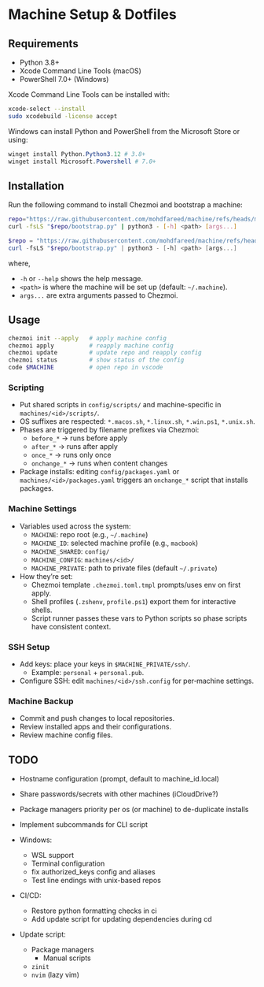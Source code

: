 # Machine Setup & Dotfiles

## Requirements

- Python 3.8+
- Xcode Command Line Tools (macOS)
- PowerShell 7.0+ (Windows)

Xcode Command Line Tools can be installed with:

```sh
xcode-select --install
sudo xcodebuild -license accept
```

Windows can install Python and PowerShell from the Microsoft Store or using:

```powershell
winget install Python.Python3.12 # 3.8+
winget install Microsoft.Powershell # 7.0+
```

## Installation

Run the following command to install Chezmoi and bootstrap a machine:

```sh
repo="https://raw.githubusercontent.com/mohdfareed/machine/refs/heads/main"
curl -fsLS "$repo/bootstrap.py" | python3 - [-h] <path> [args...]
```

```powershell
$repo = "https://raw.githubusercontent.com/mohdfareed/machine/refs/heads/main"
curl -fsLS "$repo/bootstrap.py" | python3 - [-h] <path> [args...]
```

where,

- `-h` or `--help` shows the help message.
- `<path>` is where the machine will be set up (default: `~/.machine`).
- `args...` are extra arguments passed to Chezmoi.

## Usage

```sh
chezmoi init --apply   # apply machine config
chezmoi apply          # reapply machine config
chezmoi update         # update repo and reapply config
chezmoi status         # show status of the config
code $MACHINE          # open repo in vscode
```

### Scripting

- Put shared scripts in `config/scripts/` and machine-specific in `machines/<id>/scripts/`.
- OS suffixes are respected: `*.macos.sh`, `*.linux.sh`, `*.win.ps1`, `*.unix.sh`.
- Phases are triggered by filename prefixes via Chezmoi:
  - `before_*` → runs before apply
  - `after_*` → runs after apply
  - `once_*` → runs only once
  - `onchange_*` → runs when content changes
- Package installs: editing `config/packages.yaml` or `machines/<id>/packages.yaml` triggers an `onchange_*` script that installs packages.

### Machine Settings

- Variables used across the system:
  - `MACHINE`: repo root (e.g., `~/.machine`)
  - `MACHINE_ID`: selected machine profile (e.g., `macbook`)
  - `MACHINE_SHARED`: `config/`
  - `MACHINE_CONFIG`: `machines/<id>/`
  - `MACHINE_PRIVATE`: path to private files (default `~/.private`)
- How they’re set:
  - Chezmoi template `.chezmoi.toml.tmpl` prompts/uses env on first apply.
  - Shell profiles (`.zshenv`, `profile.ps1`) export them for interactive shells.
  - Script runner passes these vars to Python scripts so phase scripts have consistent context.

### SSH Setup

- Add keys: place your keys in `$MACHINE_PRIVATE/ssh/`.
  - Example: `personal` + `personal.pub`.
- Configure SSH: edit `machines/<id>/ssh.config` for per‑machine settings.

### Machine Backup

- Commit and push changes to local repositories.
- Review installed apps and their configurations.
- Review machine config files.

## TODO

- Hostname configuration (prompt, default to machine_id.local)
- Share passwords/secrets with other machines (iCloudDrive?)
- Package managers priority per os (or machine) to de-duplicate installs
- Implement subcommands for CLI script

- Windows:
  - WSL support
  - Terminal configuration
  - fix authorized_keys config and aliases
  - Test line endings with unix-based repos

- CI/CD:
  - Restore python formatting checks in ci
  - Add update script for updating dependencies during cd

- Update script:
  - Package managers
    - Manual scripts
  - `zinit`
  - `nvim` (lazy vim)
